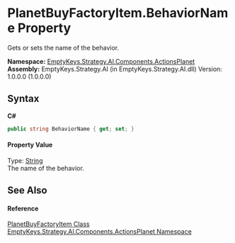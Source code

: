 # PlanetBuyFactoryItem.BehaviorName Property 
 

Gets or sets the name of the behavior.

**Namespace:**&nbsp;<a href="N_EmptyKeys_Strategy_AI_Components_ActionsPlanet">EmptyKeys.Strategy.AI.Components.ActionsPlanet</a><br />**Assembly:**&nbsp;EmptyKeys.Strategy.AI (in EmptyKeys.Strategy.AI.dll) Version: 1.0.0.0 (1.0.0.0)

## Syntax

**C#**<br />
``` C#
public string BehaviorName { get; set; }
```


#### Property Value
Type: <a href="http://msdn2.microsoft.com/en-us/library/s1wwdcbf" target="_blank">String</a><br />The name of the behavior.

## See Also


#### Reference
<a href="T_EmptyKeys_Strategy_AI_Components_ActionsPlanet_PlanetBuyFactoryItem">PlanetBuyFactoryItem Class</a><br /><a href="N_EmptyKeys_Strategy_AI_Components_ActionsPlanet">EmptyKeys.Strategy.AI.Components.ActionsPlanet Namespace</a><br />